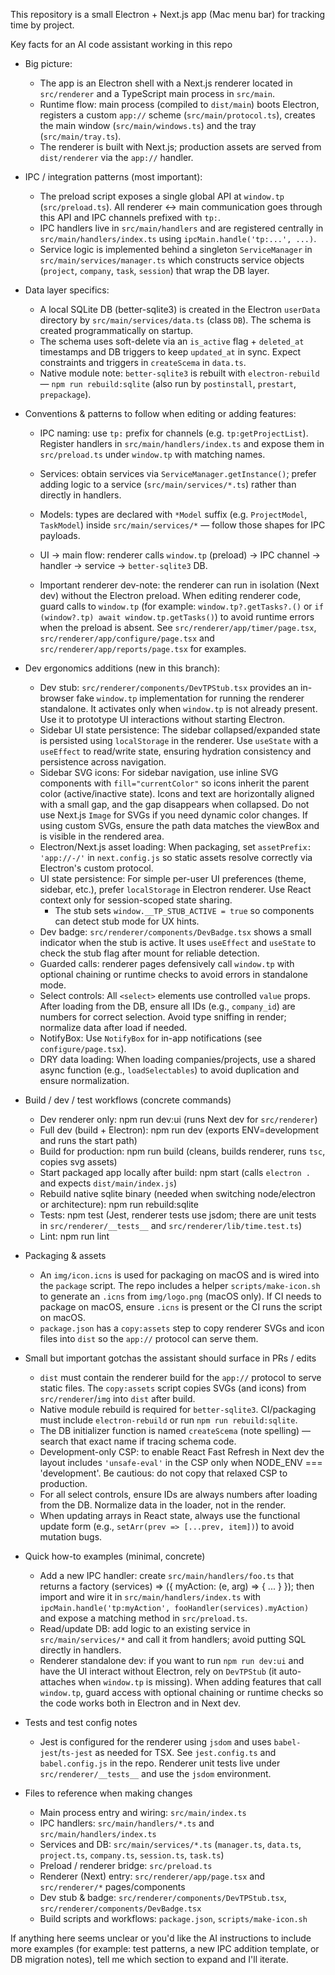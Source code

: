 This repository is a small Electron + Next.js app (Mac menu bar) for tracking time by project.

Key facts for an AI code assistant working in this repo
- Big picture:
  - The app is an Electron shell with a Next.js renderer located in `src/renderer` and a TypeScript main process in `src/main`.
  - Runtime flow: main process (compiled to `dist/main`) boots Electron, registers a custom `app://` scheme (`src/main/protocol.ts`), creates the main window (`src/main/windows.ts`) and the tray (`src/main/tray.ts`).
  - The renderer is built with Next.js; production assets are served from `dist/renderer` via the `app://` handler.

- IPC / integration patterns (most important):
  - The preload script exposes a single global API at `window.tp` (`src/preload.ts`). All renderer ↔ main communication goes through this API and IPC channels prefixed with `tp:`.
  - IPC handlers live in `src/main/handlers` and are registered centrally in `src/main/handlers/index.ts` using `ipcMain.handle('tp:...', ...)`.
  - Service logic is implemented behind a singleton `ServiceManager` in `src/main/services/manager.ts` which constructs service objects (`project`, `company`, `task`, `session`) that wrap the DB layer.

- Data layer specifics:
  - A local SQLite DB (better-sqlite3) is created in the Electron `userData` directory by `src/main/services/data.ts` (class `DB`). The schema is created programmatically on startup.
  - The schema uses soft-delete via an `is_active` flag + `deleted_at` timestamps and DB triggers to keep `updated_at` in sync. Expect constraints and triggers in `createScema` in `data.ts`.
  - Native module note: `better-sqlite3` is rebuilt with `electron-rebuild` — `npm run rebuild:sqlite` (also run by `postinstall`, `prestart`, `prepackage`).

- Conventions & patterns to follow when editing or adding features:
  - IPC naming: use `tp:` prefix for channels (e.g. `tp:getProjectList`). Register handlers in `src/main/handlers/index.ts` and expose them in `src/preload.ts` under `window.tp` with matching names.
  - Services: obtain services via `ServiceManager.getInstance()`; prefer adding logic to a service (`src/main/services/*.ts`) rather than directly in handlers.
  - Models: types are declared with `*Model` suffix (e.g. `ProjectModel`, `TaskModel`) inside `src/main/services/*` — follow those shapes for IPC payloads.
  - UI → main flow: renderer calls `window.tp` (preload) → IPC channel → handler → service → `better-sqlite3` DB.

  - Important renderer dev-note: the renderer can run in isolation (Next dev) without the Electron preload. When editing renderer code, guard calls to `window.tp` (for example: `window.tp?.getTasks?.()` or `if (window?.tp) await window.tp.getTasks()`) to avoid runtime errors when the preload is absent. See `src/renderer/app/timer/page.tsx`, `src/renderer/app/configure/page.tsx` and `src/renderer/app/reports/page.tsx` for examples.

- Dev ergonomics additions (new in this branch):
  - Dev stub: `src/renderer/components/DevTPStub.tsx` provides an in-browser fake `window.tp` implementation for running the renderer standalone. It activates only when `window.tp` is not already present. Use it to prototype UI interactions without starting Electron.
  - Sidebar UI state persistence: The sidebar collapsed/expanded state is persisted using `localStorage` in the renderer. Use `useState` with a `useEffect` to read/write state, ensuring hydration consistency and persistence across navigation.
  - Sidebar SVG icons: For sidebar navigation, use inline SVG components with `fill="currentColor"` so icons inherit the parent color (active/inactive state). Icons and text are horizontally aligned with a small gap, and the gap disappears when collapsed. Do not use Next.js `Image` for SVGs if you need dynamic color changes. If using custom SVGs, ensure the path data matches the viewBox and is visible in the rendered area.
  - Electron/Next.js asset loading: When packaging, set `assetPrefix: 'app://-/'` in `next.config.js` so static assets resolve correctly via Electron's custom protocol.
  - UI state persistence: For simple per-user UI preferences (theme, sidebar, etc.), prefer `localStorage` in Electron renderer. Use React context only for session-scoped state sharing.
    - The stub sets `window.__TP_STUB_ACTIVE = true` so components can detect stub mode for UX hints.
  - Dev badge: `src/renderer/components/DevBadge.tsx` shows a small indicator when the stub is active. It uses `useEffect` and `useState` to check the stub flag after mount for reliable detection.
  - Guarded calls: renderer pages defensively call `window.tp` with optional chaining or runtime checks to avoid errors in standalone mode.
  - Select controls: All `<select>` elements use controlled `value` props. After loading from the DB, ensure all IDs (e.g., `company_id`) are numbers for correct selection. Avoid type sniffing in render; normalize data after load if needed.
  - NotifyBox: Use `NotifyBox` for in-app notifications (see `configure/page.tsx`).
  - DRY data loading: When loading companies/projects, use a shared async function (e.g., `loadSelectables`) to avoid duplication and ensure normalization.

- Build / dev / test workflows (concrete commands)
  - Dev renderer only: npm run dev:ui  (runs Next dev for `src/renderer`)
  - Full dev (build + Electron): npm run dev  (exports ENV=development and runs the start path)
  - Build for production: npm run build (cleans, builds renderer, runs `tsc`, copies svg assets)
  - Start packaged app locally after build: npm start  (calls `electron .` and expects `dist/main/index.js`)
  - Rebuild native sqlite binary (needed when switching node/electron or architecture): npm run rebuild:sqlite
  - Tests: npm test (Jest, renderer tests use jsdom; there are unit tests in `src/renderer/__tests__` and `src/renderer/lib/time.test.ts`)
  - Lint: npm run lint

- Packaging & assets
  - An `img/icon.icns` is used for packaging on macOS and is wired into the `package` script. The repo includes a helper `scripts/make-icon.sh` to generate an `.icns` from `img/logo.png` (macOS only). If CI needs to package on macOS, ensure `.icns` is present or the CI runs the script on macOS.
  - `package.json` has a `copy:assets` step to copy renderer SVGs and icon files into `dist` so the `app://` protocol can serve them.

- Small but important gotchas the assistant should surface in PRs / edits
  - `dist` must contain the renderer build for the `app://` protocol to serve static files. The `copy:assets` script copies SVGs (and icons) from `src/renderer`/`img` into `dist` after build.
  - Native module rebuild is required for `better-sqlite3`. CI/packaging must include `electron-rebuild` or run `npm run rebuild:sqlite`.
  - The DB initializer function is named `createScema` (note spelling) — search that exact name if tracing schema code.
  - Development-only CSP: to enable React Fast Refresh in Next dev the layout includes `'unsafe-eval'` in the CSP only when NODE_ENV === 'development'. Be cautious: do not copy that relaxed CSP to production.
  - For all select controls, ensure IDs are always numbers after loading from the DB. Normalize data in the loader, not in the render.
  - When updating arrays in React state, always use the functional update form (e.g., `setArr(prev => [...prev, item])`) to avoid mutation bugs.

- Quick how-to examples (minimal, concrete)
  - Add a new IPC handler: create `src/main/handlers/foo.ts` that returns a factory (services) => ({ myAction: (e, arg) => { ... } }); then import and wire it in `src/main/handlers/index.ts` with `ipcMain.handle('tp:myAction', fooHandler(services).myAction)` and expose a matching method in `src/preload.ts`.
  - Read/update DB: add logic to an existing service in `src/main/services/*` and call it from handlers; avoid putting SQL directly in handlers.
  - Renderer standalone dev: if you want to run `npm run dev:ui` and have the UI interact without Electron, rely on `DevTPStub` (it auto-attaches when `window.tp` is missing). When adding features that call `window.tp`, guard access with optional chaining or runtime checks so the code works both in Electron and in Next dev.

- Tests and test config notes
  - Jest is configured for the renderer using `jsdom` and uses `babel-jest`/`ts-jest` as needed for TSX. See `jest.config.ts` and `babel.config.js` in the repo. Renderer unit tests live under `src/renderer/__tests__` and use the `jsdom` environment.

- Files to reference when making changes
  - Main process entry and wiring: `src/main/index.ts`
  - IPC handlers: `src/main/handlers/*.ts` and `src/main/handlers/index.ts`
  - Services and DB: `src/main/services/*.ts` (`manager.ts`, `data.ts`, `project.ts`, `company.ts`, `session.ts`, `task.ts`)
  - Preload / renderer bridge: `src/preload.ts`
  - Renderer (Next) entry: `src/renderer/app/page.tsx` and `src/renderer/*` pages/components
  - Dev stub & badge: `src/renderer/components/DevTPStub.tsx`, `src/renderer/components/DevBadge.tsx`
  - Build scripts and workflows: `package.json`, `scripts/make-icon.sh`

If anything here seems unclear or you'd like the AI instructions to include more examples (for example: test patterns, a new IPC addition template, or DB migration notes), tell me which section to expand and I'll iterate.
